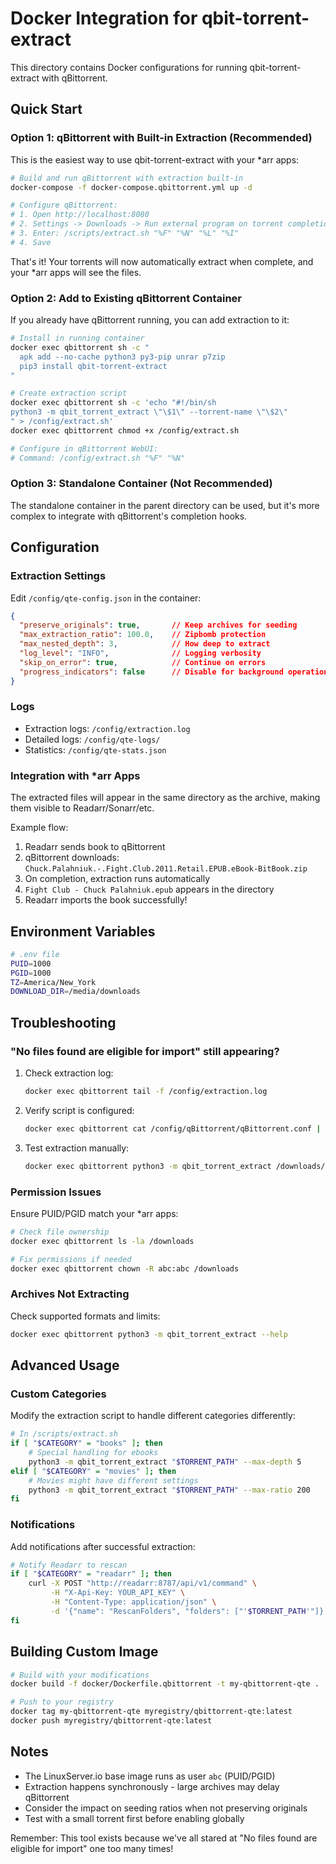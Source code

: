 # Docker Integration for qbit-torrent-extract

This directory contains Docker configurations for running qbit-torrent-extract with qBittorrent.

## Quick Start

### Option 1: qBittorrent with Built-in Extraction (Recommended)

This is the easiest way to use qbit-torrent-extract with your *arr apps:

```bash
# Build and run qBittorrent with extraction built-in
docker-compose -f docker-compose.qbittorrent.yml up -d

# Configure qBittorrent:
# 1. Open http://localhost:8080
# 2. Settings -> Downloads -> Run external program on torrent completion
# 3. Enter: /scripts/extract.sh "%F" "%N" "%L" "%I"
# 4. Save
```

That's it! Your torrents will now automatically extract when complete, and your *arr apps will see the files.

### Option 2: Add to Existing qBittorrent Container

If you already have qBittorrent running, you can add extraction to it:

```bash
# Install in running container
docker exec qbittorrent sh -c "
  apk add --no-cache python3 py3-pip unrar p7zip
  pip3 install qbit-torrent-extract
"

# Create extraction script
docker exec qbittorrent sh -c 'echo "#!/bin/sh
python3 -m qbit_torrent_extract \"\$1\" --torrent-name \"\$2\"
" > /config/extract.sh'
docker exec qbittorrent chmod +x /config/extract.sh

# Configure in qBittorrent WebUI:
# Command: /config/extract.sh "%F" "%N"
```

### Option 3: Standalone Container (Not Recommended)

The standalone container in the parent directory can be used, but it's more complex to integrate with qBittorrent's completion hooks.

## Configuration

### Extraction Settings

Edit `/config/qte-config.json` in the container:

```json
{
  "preserve_originals": true,       // Keep archives for seeding
  "max_extraction_ratio": 100.0,    // Zipbomb protection
  "max_nested_depth": 3,            // How deep to extract
  "log_level": "INFO",              // Logging verbosity
  "skip_on_error": true,            // Continue on errors
  "progress_indicators": false      // Disable for background operation
}
```

### Logs

- Extraction logs: `/config/extraction.log`
- Detailed logs: `/config/qte-logs/`
- Statistics: `/config/qte-stats.json`

### Integration with *arr Apps

The extracted files will appear in the same directory as the archive, making them visible to Readarr/Sonarr/etc.

Example flow:
1. Readarr sends book to qBittorrent
2. qBittorrent downloads: `Chuck.Palahniuk.-.Fight.Club.2011.Retail.EPUB.eBook-BitBook.zip`
3. On completion, extraction runs automatically
4. `Fight Club - Chuck Palahniuk.epub` appears in the directory
5. Readarr imports the book successfully!

## Environment Variables

```bash
# .env file
PUID=1000
PGID=1000
TZ=America/New_York
DOWNLOAD_DIR=/media/downloads
```

## Troubleshooting

### "No files found are eligible for import" still appearing?

1. Check extraction log:
   ```bash
   docker exec qbittorrent tail -f /config/extraction.log
   ```

2. Verify script is configured:
   ```bash
   docker exec qbittorrent cat /config/qBittorrent/qBittorrent.conf | grep -A5 "AutoRun"
   ```

3. Test extraction manually:
   ```bash
   docker exec qbittorrent python3 -m qbit_torrent_extract /downloads/your-torrent --verbose
   ```

### Permission Issues

Ensure PUID/PGID match your *arr apps:
```bash
# Check file ownership
docker exec qbittorrent ls -la /downloads

# Fix permissions if needed
docker exec qbittorrent chown -R abc:abc /downloads
```

### Archives Not Extracting

Check supported formats and limits:
```bash
docker exec qbittorrent python3 -m qbit_torrent_extract --help
```

## Advanced Usage

### Custom Categories

Modify the extraction script to handle different categories differently:

```bash
# In /scripts/extract.sh
if [ "$CATEGORY" = "books" ]; then
    # Special handling for ebooks
    python3 -m qbit_torrent_extract "$TORRENT_PATH" --max-depth 5
elif [ "$CATEGORY" = "movies" ]; then
    # Movies might have different settings
    python3 -m qbit_torrent_extract "$TORRENT_PATH" --max-ratio 200
fi
```

### Notifications

Add notifications after successful extraction:

```bash
# Notify Readarr to rescan
if [ "$CATEGORY" = "readarr" ]; then
    curl -X POST "http://readarr:8787/api/v1/command" \
         -H "X-Api-Key: YOUR_API_KEY" \
         -H "Content-Type: application/json" \
         -d '{"name": "RescanFolders", "folders": ["'$TORRENT_PATH'"]}'
fi
```

## Building Custom Image

```bash
# Build with your modifications
docker build -f docker/Dockerfile.qbittorrent -t my-qbittorrent-qte .

# Push to your registry
docker tag my-qbittorrent-qte myregistry/qbittorrent-qte:latest
docker push myregistry/qbittorrent-qte:latest
```

## Notes

- The LinuxServer.io base image runs as user `abc` (PUID/PGID)
- Extraction happens synchronously - large archives may delay qBittorrent
- Consider the impact on seeding ratios when not preserving originals
- Test with a small torrent first before enabling globally

Remember: This tool exists because we've all stared at "No files found are eligible for import" one too many times!